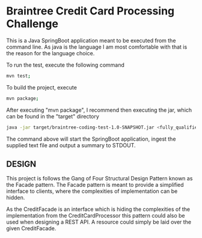 # Braintree Credit Card Processing Challenge

This is a Java SpringBoot application meant to be executed from the command line. As java is the language
I am most comfortable with that is the reason for the language choice.

To run the test, execute the following command

```bash
mvn test;
```
To build the project, execute

```bash
mvn package;
```
After executing "mvn package", I recommend then executing the jar, which can be found in the "target" directory

```bash
java -jar target/braintree-coding-test-1.0-SNAPSHOT.jar <fully_qualified_path_to_text_file>
```

The command above will start the SpringBoot application, ingest the supplied text file and output a summary to STDOUT.

## DESIGN

This project is follows the Gang of Four Structural Design Pattern known as the Facade pattern. The Facade pattern
is meant to provide a simplified interface to clients, where the complexities of implementation can be
hidden.

As the CreditFacade is an interface which is hiding the complexities of the implementation from the CreditCardProcessor
this pattern could also be used when designing a REST API. A resource could simply be laid over the given
CreditFacade.